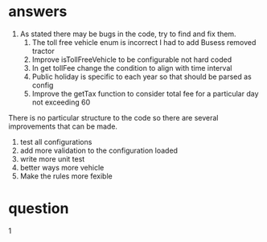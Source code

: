 
# answers
1. As stated there may be bugs in the code, try to find and fix them.
    1. The toll free vehicle enum is incorrect  I had to add Busess removed tractor
    2. Improve isTollFreeVehicle to be configurable not hard coded 
    3. In get tollFee change the condition to align with time interval
    4. Public holiday is specific to each year so that should be parsed as config
    5. Improve the getTax function to consider total fee for a particular day not exceeding 60 
    
There is no particular structure to the code so there are several improvements that can be made.
1. test all configurations 
2. add more validation to the configuration loaded
3. write more unit test
4. better ways more vehicle 
5. Make the rules more fexible


# question
1